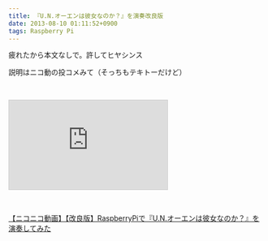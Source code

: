 ```yaml
---
title: 『U.N.オーエンは彼女なのか？』を演奏改良版
date: 2013-08-10 01:11:52+0900
tags: Raspberry Pi
---
```

<p>疲れたから本文なしで。許してヒヤシンス</p>
<p>説明はニコ動の投コメみて（そっちもテキトーだけど）</p>
<p>&nbsp;</p>
<iframe width="312" height="176" src="http://ext.nicovideo.jp/thumb/sm21542441" scrolling="no" style="border:solid 1px #CCC;" frameborder="0"><a href="http://www.nicovideo.jp/watch/sm21542441">【ニコニコ動画】【改良版】RaspberryPiで『U.N.オーエンは彼女なのか？』を演奏してみた</a></iframe>
<p>&nbsp;</p>
<div class="video-container"><script type="text/javascript" src="http://ext.nicovideo.jp/thumb_watch/sm21542441?w=490&h=307"></script><noscript><a href="http://www.nicovideo.jp/watch/sm21542441">【ニコニコ動画】【改良版】RaspberryPiで『U.N.オーエンは彼女なのか？』を演奏してみた</a></noscript></div>
<p>&nbsp;</p>
